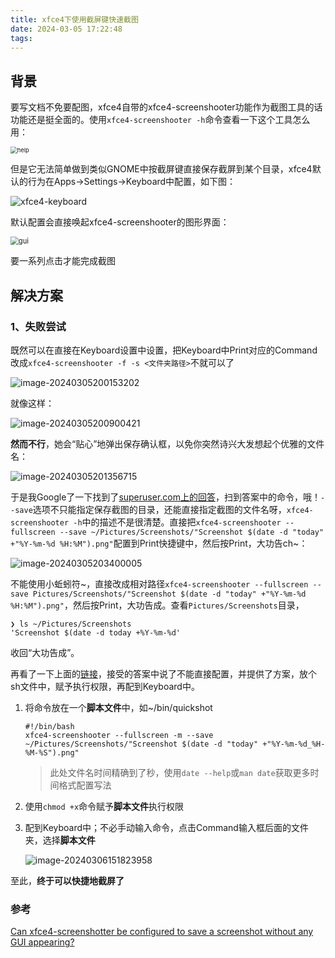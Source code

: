 ```yaml
---
title: xfce4下使用截屏键快速截图
date: 2024-03-05 17:22:48
tags:
---
```

## 背景

要写文档不免要配图，xfce4自带的xfce4-screenshooter功能作为截图工具的话功能还是挺全面的。使用`xfce4-screenshooter -h`命令查看一下这个工具怎么用：

<img src="quick-screen-shot-in-xfce4/xfce4-screenshooter-help.png" alt="help" style="zoom: 67%;" />



但是它无法简单做到类似GNOME中按截屏键直接保存截屏到某个目录，xfce4默认的行为在Apps->Settings->Keyboard中配置，如下图：

![xfce4-keyboard](quick-screen-shot-in-xfce4/xfce4-keyboard.png)

默认配置会直接唤起xfce4-screenshooter的图形界面：

<img src="quick-screen-shot-in-xfce4/xfce4-screenshooter-gui.png" alt="gui" style="zoom:80%;" />

要一系列点击才能完成截图

## 解决方案

### 1、失败尝试

既然可以在直接在Keyboard设置中设置，把Keyboard中Print对应的Command改成`xfce4-screenshooter -f -s <文件夹路径>`不就可以了

![image-20240305200153202](quick-screen-shot-in-xfce4/image-20240305200153202.png)

就像这样：

![image-20240305200900421](quick-screen-shot-in-xfce4/image-20240305200900421.png)

**然而不行**，她会“贴心”地弹出保存确认框，以免你突然诗兴大发想起个优雅的文件名：

![image-20240305201356715](quick-screen-shot-in-xfce4/image-20240305201356715.png)

于是我Google了一下找到了[superuser.com上的回答](https://superuser.com/a/1690531/1819287)，扫到答案中的命令，哦！`--save`选项不只能指定保存截图的目录，还能直接指定截图的文件名呀，`xfce4-screenshooter -h`中的描述不是很清楚。直接把`xfce4-screenshooter --fullscreen --save ~/Pictures/Screenshots/"Screenshot $(date -d "today" +"%Y-%m-%d %H:%M").png"`配置到Print快捷键中，然后按Print，大功告ch~：

![image-20240305203400005](quick-screen-shot-in-xfce4/image-20240305203400005.png)

不能使用小蚯蚓符~，直接改成相对路径`xfce4-screenshooter --fullscreen --save Pictures/Screenshots/"Screenshot $(date -d "today" +"%Y-%m-%d %H:%M").png"`，然后按Print，大功告成。查看`Pictures/Screenshots`目录，

```shell
❯ ls ~/Pictures/Screenshots
'Screenshot $(date -d today +%Y-%m-%d'
```

收回“大功告成”。

再看了一下上面的[链接](https://superuser.com/a/1690531/1819287)，接受的答案中说了不能直接配置，并提供了方案，放个sh文件中，赋予执行权限，再配到Keyboard中。

1. 将命令放在一个**脚本文件**中，如~/bin/quickshot

   ```shell
   #!/bin/bash
   xfce4-screenshooter --fullscreen -m --save ~/Pictures/Screenshots/"Screenshot $(date -d "today" +"%Y-%m-%d_%H-%M-%S").png"
   ```

   > 此处文件名时间精确到了秒，使用`date --help`或`man date`获取更多时间格式配置写法

2. 使用`chmod +x`命令赋予**脚本文件**执行权限

3. 配到Keyboard中；不必手动输入命令，点击Command输入框后面的文件夹，选择**脚本文件**

   ![image-20240306151823958](quick-screen-shot-in-xfce4/image-20240306151823958.png)

至此，**终于可以快捷地截屏了**

### 参考

[Can xfce4-screenshotter be configured to save a screenshot without any GUI appearing?](https://superuser.com/a/1690531/1819287 )
